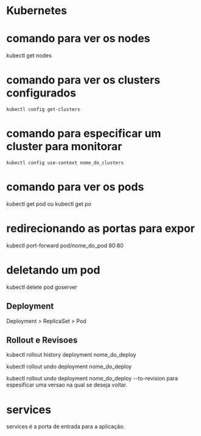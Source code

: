 # Kubernetes

# comando para ver os nodes
kubectl get nodes

# comando para ver os clusters configurados
```
kubectl config get-clusters
```
# comando para especificar um cluster para monitorar 
```
kubectl config use-context nome_do_clusters
```
# comando para ver os pods
kubectl get pod ou kubectl get po

# redirecionando as portas para expor
kubectl port-forward pod/nome_do_pod 80:80

# deletando um pod
kubectl delete pod goserver

## Deployment
Deployment > ReplicaSet > Pod

## Rollout e Revisoes
kubectl rollout history deployment nome_do_deploy

kubectl rollout undo deployment nome_do_deploy

kubectl rollout undo deployment nome_do_deploy --to-revision
para espesificar uma versao na qual se deseja voltar.

# services
services é a porta de entrada para a aplicação.